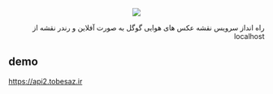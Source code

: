 <p align="center"><img src="https://laravel.com/assets/img/components/logo-laravel.svg"></p>

</p>
<p style="direction: rtl;">
راه انداز سرویس نقشه عکس های هوایی گوگل به صورت آفلاین و رندر نقشه از localhost
</p>

## demo

https://api2.tobesaz.ir
